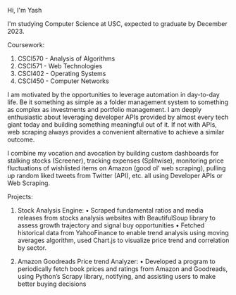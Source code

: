 Hi, I'm Yash

I'm studying Computer Science at USC, expected to graduate by December 2023.

Coursework: 
1. CSCI570 - Analysis of Algorithms
2. CSCI571 - Web Technologies
3. CSCI402 - Operating Systems
4. CSCI450 - Computer Networks

I am motivated by the opportunities to leverage automation in day-to-day life. Be it something as simple as a folder management system to something as complex as investments and portfolio management. I am deeply enthusiastic about leveraging developer APIs provided by almost every tech giant today and building something meaningful out of it.
If not with APIs, web scraping always provides a convenient alternative to achieve a similar outcome. 

I combine my vocation and avocation by building custom dashboards for stalking stocks (Screener), tracking expenses (Splitwise), monitoring price fluctuations of wishlisted items on Amazon (good ol' web scraping), pulling up random liked tweets from Twitter (API), etc. all using Developer APIs or Web Scraping.

Projects: 
1. Stock Analysis Engine:
•	Scraped fundamental ratios and media releases from stocks analysis websites with BeautifulSoup library to assess growth trajectory and signal buy opportunities
•	Fetched historical data from YahooFinance to enable trend analysis using moving averages algorithm, used Chart.js to visualize price trend and correlation by sector.

2. Amazon Goodreads Price trend Analyzer:
•	Developed a program to periodically fetch book prices and ratings from Amazon and Goodreads, using Python’s Scrapy library, notifying, and assisting users to make better buying decisions

<!---
yashdani27/yashdani27 is a ✨ special ✨ repository because its `README.md` (this file) appears on your GitHub profile.
You can click the Preview link to take a look at your changes.
--->
